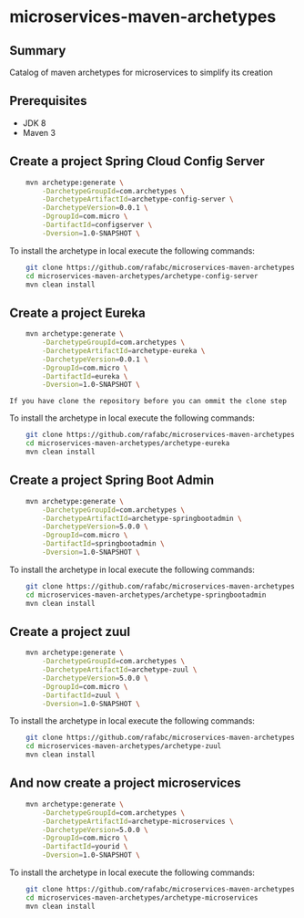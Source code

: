 microservices-maven-archetypes
======================================

Summary
-------
Catalog of maven archetypes for microservices to simplify its creation




Prerequisites
-------------

- JDK 8
- Maven 3

Create a project Spring Cloud Config Server
----------------

```bash
    mvn archetype:generate \
        -DarchetypeGroupId=com.archetypes \
        -DarchetypeArtifactId=archetype-config-server \
        -DarchetypeVersion=0.0.1 \
        -DgroupId=com.micro \
        -DartifactId=configserver \
        -Dversion=1.0-SNAPSHOT \
```
	 

To install the archetype in local execute the following commands:

```bash
    git clone https://github.com/rafabc/microservices-maven-archetypes.git
    cd microservices-maven-archetypes/archetype-config-server
    mvn clean install
```

Create a project Eureka
----------------

```bash
    mvn archetype:generate \
        -DarchetypeGroupId=com.archetypes \
        -DarchetypeArtifactId=archetype-eureka \
        -DarchetypeVersion=0.0.1 \
        -DgroupId=com.micro \
        -DartifactId=eureka \
        -Dversion=1.0-SNAPSHOT \
```
	
`If you have clone the repository before you can ommit the clone step`

To install the archetype in local execute the following commands:

```bash
    git clone https://github.com/rafabc/microservices-maven-archetypes.git
    cd microservices-maven-archetypes/archetype-eureka
    mvn clean install
```

Create a project Spring Boot Admin
----------------

```bash
    mvn archetype:generate \
        -DarchetypeGroupId=com.archetypes \
        -DarchetypeArtifactId=archetype-springbootadmin \
        -DarchetypeVersion=5.0.0 \
        -DgroupId=com.micro \
        -DartifactId=springbootadmin \
        -Dversion=1.0-SNAPSHOT \
```
	 

To install the archetype in local execute the following commands:

```bash
    git clone https://github.com/rafabc/microservices-maven-archetypes.git
    cd microservices-maven-archetypes/archetype-springbootadmin
    mvn clean install
```


Create a project zuul
----------------

```bash
    mvn archetype:generate \
        -DarchetypeGroupId=com.archetypes \
        -DarchetypeArtifactId=archetype-zuul \
        -DarchetypeVersion=5.0.0 \
        -DgroupId=com.micro \
        -DartifactId=zuul \
        -Dversion=1.0-SNAPSHOT \
```
	 

To install the archetype in local execute the following commands:

```bash
    git clone https://github.com/rafabc/microservices-maven-archetypes.git
    cd microservices-maven-archetypes/archetype-zuul
    mvn clean install
```

And now create a project microservices
----------------

```bash
    mvn archetype:generate \
        -DarchetypeGroupId=com.archetypes \
        -DarchetypeArtifactId=archetype-microservices \
        -DarchetypeVersion=5.0.0 \
        -DgroupId=com.micro \
        -DartifactId=yourid \
        -Dversion=1.0-SNAPSHOT \
```
	 

To install the archetype in local execute the following commands:

```bash
    git clone https://github.com/rafabc/microservices-maven-archetypes.git
    cd microservices-maven-archetypes/archetype-microservices
    mvn clean install
```